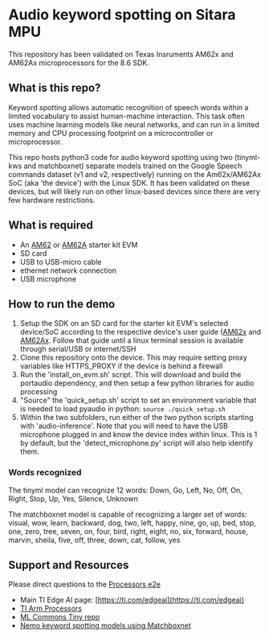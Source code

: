 # Audio keyword spotting on Sitara MPU

This repository has been validated on Texas Insruments AM62x and AM62Ax microprocessors for the 8.6 SDK. 

## What is this repo?

Keyword spotting allows automatic recognition of speech words within a limited vocabulary to assist human-machine interaction. This task often uses machine learning models like neural networks, and can run in a limited memory and CPU processing footprint on a microcontroller or microprocessor. 

This repo hosts python3 code for audio keyword spotting using two (tinyml-kws and matchboxnet) separate models trained on the Google Speech commands dataset (v1 and v2, respectively) running on the Am62x/AM62Ax SoC (aka 'the device') with the Linux SDK. It has been validated on these devices, but will likely run on other linux-based devices since there are very few hardware restrictions. 

## What is required

* An [AM62](https://www.ti.com/tool/SK-AM62) or [AM62A](https://www.ti.com/tool/SK-AM62A-LP) starter kit EVM
* SD card
* USB to USB-micro cable
* ethernet network connection
* USB microphone

## How to run the demo

1. Setup the SDK on an SD card for the starter kit EVM's selected device/SoC according to the respective device's user guide ([AM62x](https://dev.ti.com/tirex/explore/node?node=A__AdoyIZ2jtLBUfHZNVmgFBQ__am62x-devtools__FUz-xrs__LATEST&search=am62x) and [AM62Ax](https://dev.ti.com/tirex/explore/node?node=A__AQniYj7pI2aoPAFMxWtKDQ__am62ax-devtools__FUz-xrs__LATEST). Follow that guide until a linux terminal session is available through serial/USB or internet/SSH
2. Clone this repository onto the device. This may require setting proxy variables like HTTPS_PROXY if the device is behind a firewall
3. Run the 'install_on_evm.sh' script. This will download and build the portaudio dependency, and then setup a few python libraries for audio processing
4. "Source" the 'quick_setup.sh' script to set an environment variable that is needed to load pyaudio in python:    ```source ./quick_setup.sh```
5. Within the two subfolders, run either of the two python scripts starting with 'audio-inference'. Note that you will need to have the USB microphone plugged in and know the device index within linux. This is 1 by default, but the 'detect_microphone.py' script will also help identify them. 

### Words recognized

The tinyml model can recognize 12 words: Down, Go, Left, No, Off, On, Right, Stop, Up, Yes, Silence, Unknown

The matchboxnet model is capable of recognizing a larger set of words: visual, wow, learn, backward, dog, two, left, happy, nine, go, up, bed, stop, one, zero, tree, seven, on, four, bird, right, eight, no, six, forward, house, marvin, sheila, five, off, three, down, cat, follow, yes

## Support and Resources

Please direct questions to the [Processors e2e](https://e2e.ti.com/support/processors-group/processors/f/processors-forum)

* Main TI Edge AI page: [https://ti.com/edgeai](https://ti.com/edgeai)
* [TI Arm Processors](https://www.ti.com/microcontrollers-mcus-processors/arm-based-processors/overview.html)
* [ML Commons Tiny repo](https://github.com/mlcommons/tiny)
* [Nemo keyword spotting models using Matchboxnet](https://catalog.ngc.nvidia.com/orgs/nvidia/teams/nemo/models/commandrecognition_en_matchboxnet3x2x64_v2)
